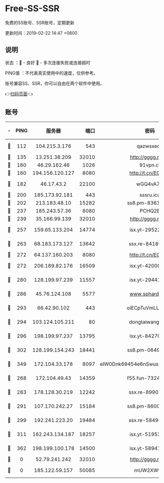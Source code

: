 # Free-SS-SSR

免费的SS账号、SSR账号，定期更新

更新时间：2019-02-22 14:47 +0800

## 说明

状态     ：🙂 - 良好 🙁 - 多次连接失败或连接超时

PING值   ：不代表真实使用中的速度，仅供参考。

账号兼容SS、SSR，你可以自由在两个软件中使用。

👉[扫码页面](https://liesauer.github.io/free-ss-ssr.github.io/)👈

## 账号

|-|PING|服务器|端口|密码|加密方式|区域|
|:----:|:----:|:-----:|-----:|:----:|:----:|:----:|
|🙂|112|104.215.3.176|543|qazwsxedc|aes-256-gcm|JP|
|🙂|135|13.251.38.209|32010|http://gggg.rocks|chacha20|SG|
|🙂|160|46.29.162.46|1026|91vpn.cf|rc4-md5|RU|
|🙂|160|194.156.120.127|8080|http://t.cn/EGJIyrl|rc4-md5|RU|
|🙂|182|46.17.43.2|22100|wGQ4vA7D|aes-256-gcm|RU|
|🙂|200|185.173.92.181|443|sssru.icu|rc4-md5|RU|
|🙂|202|213.183.48.10|15282|ss8.pm-83634302|rc4-md5|RU|
|🙂|237|185.243.57.36|8080|PCHQ2E|rc4-md5|US|
|🙂|239|35.166.99.139|32010|http://gggg.rocks|chacha20|US|
|🙂|257|159.65.133.204|14774|isx.yt-29522015|aes-256-cfb|SG|
|🙂|263|68.183.173.127|13642|ssx.re-84189267|aes-256-cfb|US|
|🙂|272|64.137.160.203|8080|http://t.cn/EGJIyrl|rc4-md5|CA|
|🙂|272|206.189.82.176|16509|isx.yt-42000315|aes-256-cfb|SG|
|🙂|280|128.199.97.239|11557|isx.yt-29441916|aes-256-cfb|SG|
|🙂|286|45.76.124.108|5577|www.sphard.com|aes-256-cfb|AU|
|🙂|293|66.42.90.102|443|oiECpTuVmLLxk4Ts|aes-256-cfb|US|
|🙂|294|103.124.105.211|80|dongtaiwang.com|aes-256-cfb|US|
|🙂|296|198.199.97.237|13795|isx.yt-84270980|aes-256-cfb|US|
|🙂|302|128.199.154.243|18441|ss8.pm-06496894|aes-256-cfb|SG|
|🙂|349|172.104.33.178|8097|eIW0Dnk69454e6nSwuspv9DmS201tQ0D|aes-256-cfb|SG|
|🙂|268|172.104.49.43|14359|f55.fun-73245889|aes-256-cfb|SG|
|🙂|283|178.128.30.219|12242|ssx.re-89901367|aes-256-cfb|SG|
|🙂|291|107.170.242.27|15184|ss8.pm-86005038|aes-256-cfb|US|
|🙂|299|192.241.223.20|19484|ssx.re-58495020|aes-256-cfb|US|
|🙂|311|162.243.134.187|18257|isx.yt-51953199|aes-256-cfb|US|
|🙂|362|198.199.100.178|14500|isx.yt-58941440|aes-256-cfb|US|
|🙁|0|52.79.241.242|32010|http://gggg.rocks|chacha20|KR|
|🙁|0|185.122.59.157|50085|mUW2XWw8|aes-256-cfb|GB|
